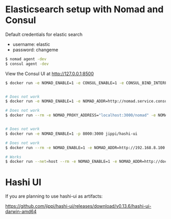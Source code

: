 
# Elasticsearch setup with Nomad and Consul

Default credentials for elastic search

+ username: elastic
+ password: changeme

```bash
$ nomad agent -dev
$ consul agent -dev
```


View the Consul UI at http://127.0.0.1:8500

```bash
$ docker run -e NOMAD_ENABLE=1 -e CONSUL_ENABLE=1 -e CONSUL_BIND_INTERFACE=eth0 -e NOMAD_ADDR=http://127.0.0.1:4646 -e NOMAD_PORT_HTTP="192.168.8.100:3000" -e LISTEN_ADDRESS=192.168.8.100:3000 -p 8000:3000 jippi/hashi-ui:v0.13.6


# Does not work
$ docker run -e NOMAD_ENABLE=1 -e NOMAD_ADDR=http://nomad.service.consul:4646 -p 8000:3000 jippi/hashi-ui:v0.13.6

# Does not work
$ docker run --rm -e NOMAD_PROXY_ADDRESS="localhost:3000/nomad" -e NOMAD_ENABLE=true -e NOMAD_ADDR=http://nomad.service.consul:4646 -p 3000:3000 jippi/hashi-ui:v0.13.6


# Does not work
$ docker run -e NOMAD_ENABLE=1 -p 8000:3000 jippi/hashi-ui

# Does not work
$ docker run --rm -e NOMAD_ENABLE=1 -e NOMAD_ADDR=http://192.168.8.100:4646 -p 3000:3000 jippi/hashi-ui:v0.13.6

# Works
$ docker run --net=host --rm -e NOMAD_ENABLE=1 -e NOMAD_ADDR=http://docker.for.mac.localhost:4646 -p 3000:3000 jippi/hashi-ui:v0.13.6
```



# Hashi UI

If you are planning to use hashi-ui as artifacts:

https://github.com/jippi/hashi-ui/releases/download/v0.13.6/hashi-ui-darwin-amd64
